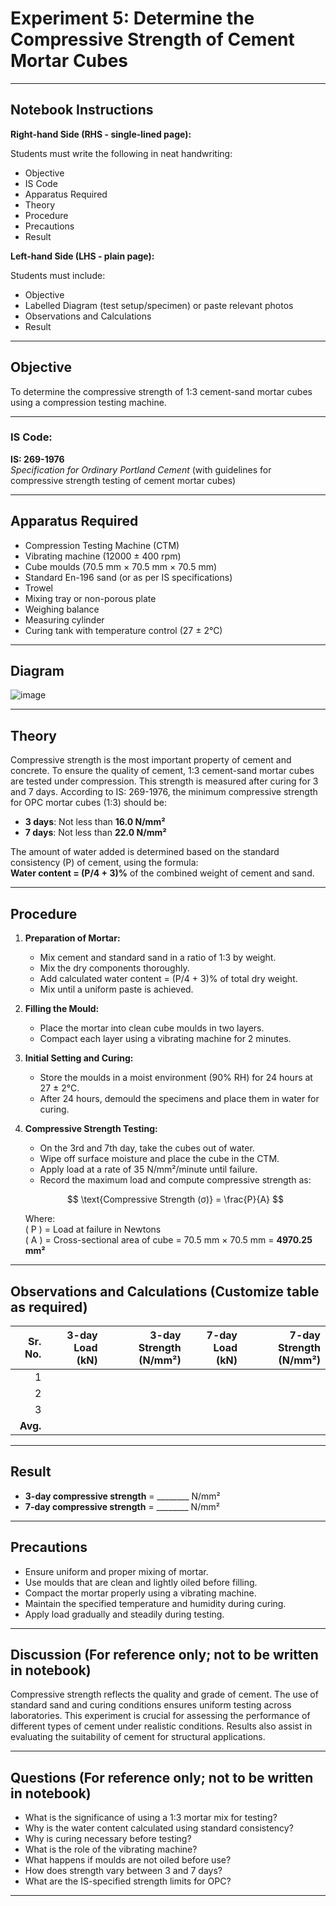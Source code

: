 # Experiment 5: **Determine the Compressive Strength of Cement Mortar Cubes**

---

## Notebook Instructions

**Right-hand Side (RHS - single-lined page):**  

Students must write the following in neat handwriting:  
- Objective  
- IS Code  
- Apparatus Required  
- Theory  
- Procedure  
- Precautions  
- Result

**Left-hand Side (LHS - plain page):**  

Students must include:  
- Objective  
- Labelled Diagram (test setup/specimen) or paste relevant photos  
- Observations and Calculations  
- Result

---

## Objective

To determine the compressive strength of 1:3 cement-sand mortar cubes using a compression testing machine.

---

### IS Code:
**IS: 269-1976**  
*Specification for Ordinary Portland Cement* (with guidelines for compressive strength testing of cement mortar cubes)

---

## Apparatus Required

- Compression Testing Machine (CTM)  
- Vibrating machine (12000 ± 400 rpm)  
- Cube moulds (70.5 mm × 70.5 mm × 70.5 mm)  
- Standard En-196 sand (or as per IS specifications)  
- Trowel  
- Mixing tray or non-porous plate  
- Weighing balance  
- Measuring cylinder  
- Curing tank with temperature control (27 ± 2°C)  

---

## Diagram

![image](https://github.com/user-attachments/assets/aa332ae0-6bce-4d4a-a884-41e823778c96)

---

## Theory

Compressive strength is the most important property of cement and concrete. To ensure the quality of cement, 1:3 cement-sand mortar cubes are tested under compression. This strength is measured after curing for 3 and 7 days. According to IS: 269-1976, the minimum compressive strength for OPC mortar cubes (1:3) should be:

- **3 days**: Not less than **16.0 N/mm²**  
- **7 days**: Not less than **22.0 N/mm²**

The amount of water added is determined based on the standard consistency (P) of cement, using the formula:  
**Water content = (P/4 + 3)%** of the combined weight of cement and sand.

---

## Procedure

1. **Preparation of Mortar:**
   - Mix cement and standard sand in a ratio of 1:3 by weight.
   - Mix the dry components thoroughly.
   - Add calculated water content = (P/4 + 3)% of total dry weight.
   - Mix until a uniform paste is achieved.

2. **Filling the Mould:**
   - Place the mortar into clean cube moulds in two layers.
   - Compact each layer using a vibrating machine for 2 minutes.

3. **Initial Setting and Curing:**
   - Store the moulds in a moist environment (90% RH) for 24 hours at 27 ± 2°C.
   - After 24 hours, demould the specimens and place them in water for curing.

4. **Compressive Strength Testing:**
   - On the 3rd and 7th day, take the cubes out of water.
   - Wipe off surface moisture and place the cube in the CTM.
   - Apply load at a rate of 35 N/mm²/minute until failure.
   - Record the maximum load and compute compressive strength as:

   $$
   \text{Compressive Strength (σ)} = \frac{P}{A}
   $$

   Where:  
   \( P \) = Load at failure in Newtons  
   \( A \) = Cross-sectional area of cube = 70.5 mm × 70.5 mm = **4970.25 mm²**

---

## Observations and Calculations (Customize table as required)

| Sr. No. | 3-day Load (kN) | 3-day Strength (N/mm²) | 7-day Load (kN) | 7-day Strength (N/mm²) |
|--------:|----------------:|------------------------:|----------------:|------------------------:|
| 1       |                 |                         |                 |                         |
| 2       |                 |                         |                 |                         |
| 3       |                 |                         |                 |                         |
| **Avg.**|                 |                         |                 |                         |

---

## Result

- **3-day compressive strength** = ________ N/mm²  
- **7-day compressive strength** = ________ N/mm²

---

## Precautions

- Ensure uniform and proper mixing of mortar.
- Use moulds that are clean and lightly oiled before filling.
- Compact the mortar properly using a vibrating machine.
- Maintain the specified temperature and humidity during curing.
- Apply load gradually and steadily during testing.

---

## Discussion (For reference only; not to be written in notebook)

Compressive strength reflects the quality and grade of cement. The use of standard sand and curing conditions ensures uniform testing across laboratories. This experiment is crucial for assessing the performance of different types of cement under realistic conditions. Results also assist in evaluating the suitability of cement for structural applications.

---

## Questions (For reference only; not to be written in notebook)

- What is the significance of using a 1:3 mortar mix for testing?
- Why is the water content calculated using standard consistency?
- Why is curing necessary before testing?
- What is the role of the vibrating machine?
- What happens if moulds are not oiled before use?
- How does strength vary between 3 and 7 days?
- What are the IS-specified strength limits for OPC?

---
